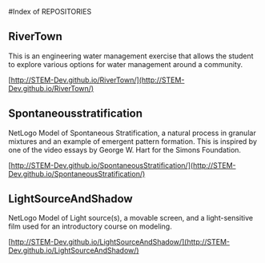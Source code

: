 #Index of REPOSITORIES
<br>
## RiverTown

This is an engineering water management exercise that allows the student to explore various options for water management around a community.

[http://STEM-Dev.github.io/RiverTown/](http://STEM-Dev.github.io/RiverTown/)


## Spontaneousstratification


NetLogo Model of Spontaneous Stratification, a natural process in granular mixtures and an example of emergent pattern formation. This is inspired by one of the video essays by George W. Hart for the Simons Foundation.

[http://STEM-Dev.github.io/SpontaneousStratification/](http://STEM-Dev.github.io/SpontaneousStratification/)


## LightSourceAndShadow

NetLogo Model of Light source(s), a movable screen, and a light-sensitive film used for an introductory course on modeling.

[http://STEM-Dev.github.io/LightSourceAndShadow/](http://STEM-Dev.github.io/LightSourceAndShadow/)
